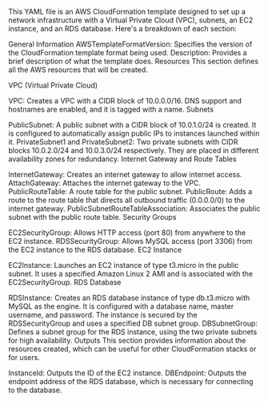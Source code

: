 This YAML file is an AWS CloudFormation template designed to set up a network infrastructure with a Virtual Private Cloud (VPC), subnets, an EC2 instance, and an RDS database. Here's a breakdown of each section:

General Information
AWSTemplateFormatVersion: Specifies the version of the CloudFormation template format being used.
Description: Provides a brief description of what the template does.
Resources
This section defines all the AWS resources that will be created.

VPC (Virtual Private Cloud)

VPC: Creates a VPC with a CIDR block of 10.0.0.0/16. DNS support and hostnames are enabled, and it is tagged with a name.
Subnets

PublicSubnet: A public subnet with a CIDR block of 10.0.1.0/24 is created. It is configured to automatically assign public IPs to instances launched within it.
PrivateSubnet1 and PrivateSubnet2: Two private subnets with CIDR blocks 10.0.2.0/24 and 10.0.3.0/24 respectively. They are placed in different availability zones for redundancy.
Internet Gateway and Route Tables

InternetGateway: Creates an internet gateway to allow internet access.
AttachGateway: Attaches the internet gateway to the VPC.
PublicRouteTable: A route table for the public subnet.
PublicRoute: Adds a route to the route table that directs all outbound traffic (0.0.0.0/0) to the internet gateway.
PublicSubnetRouteTableAssociation: Associates the public subnet with the public route table.
Security Groups

EC2SecurityGroup: Allows HTTP access (port 80) from anywhere to the EC2 instance.
RDSSecurityGroup: Allows MySQL access (port 3306) from the EC2 instance to the RDS database.
EC2 Instance

EC2Instance: Launches an EC2 instance of type t3.micro in the public subnet. It uses a specified Amazon Linux 2 AMI and is associated with the EC2SecurityGroup.
RDS Database

RDSInstance: Creates an RDS database instance of type db.t3.micro with MySQL as the engine. It is configured with a database name, master username, and password. The instance is secured by the RDSSecurityGroup and uses a specified DB subnet group.
DBSubnetGroup: Defines a subnet group for the RDS instance, using the two private subnets for high availability.
Outputs
This section provides information about the resources created, which can be useful for other CloudFormation stacks or for users.

InstanceId: Outputs the ID of the EC2 instance.
DBEndpoint: Outputs the endpoint address of the RDS database, which is necessary for connecting to the database.
